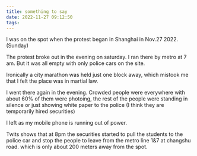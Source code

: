 ```yaml
---
title: something to say
date: 2022-11-27 09:12:50
tags:
---
```


I was on the spot when the protest began in Shanghai in Nov.27 2022.(Sunday)

The protest broke out in the evening on saturday. I ran there by metro at 7 am. But it was all empty with only police cars on the site. 

Ironically a city marathon was held just one block away, which mistook me that I felt the place was in martial law.

I went there again in the evening. Crowded people were everywhere with about 60% of them were photoing, the rest of the people were standing in silence or just showing white paper to the police (I think they are temporarily hired securities)

I left as my mobile phone is running out of power.

Twits shows that at 8pm the securities started to pull the students to the police car and stop the people to leave from the metro line 1&7 at changshu road. which is only about 200 meters away from the spot.